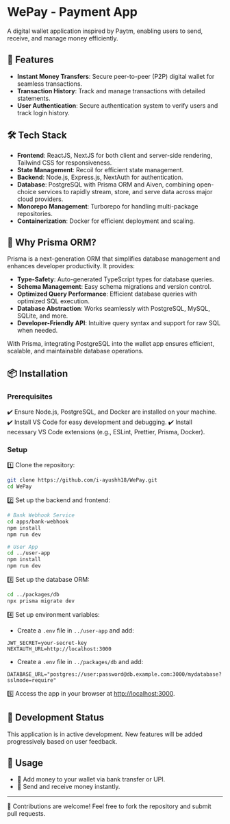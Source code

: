 # WePay - Payment App

A digital wallet application inspired by Paytm, enabling users to send, receive, and manage money efficiently.

## 🚀 Features
- **Instant Money Transfers**: Secure peer-to-peer (P2P) digital wallet for seamless transactions.
- **Transaction History**: Track and manage transactions with detailed statements.
- **User Authentication**: Secure authentication system to verify users and track login history.

## 🛠️ Tech Stack
- **Frontend**: ReactJS, NextJS for both client and server-side rendering, Tailwind CSS for responsiveness.
- **State Management**: Recoil for efficient state management.
- **Backend**: Node.js, Express.js, NextAuth for authentication.
- **Database**: PostgreSQL with Prisma ORM and Aiven, combining open-choice services to rapidly stream, store, and serve data across major cloud providers.
- **Monorepo Management**: Turborepo for handling multi-package repositories.
- **Containerization**: Docker for efficient deployment and scaling.

## 📌 Why Prisma ORM?
Prisma is a next-generation ORM that simplifies database management and enhances developer productivity. It provides:

- **Type-Safety**: Auto-generated TypeScript types for database queries.
- **Schema Management**: Easy schema migrations and version control.
- **Optimized Query Performance**: Efficient database queries with optimized SQL execution.
- **Database Abstraction**: Works seamlessly with PostgreSQL, MySQL, SQLite, and more.
- **Developer-Friendly API**: Intuitive query syntax and support for raw SQL when needed.

With Prisma, integrating PostgreSQL into the wallet app ensures efficient, scalable, and maintainable database operations.

## 📦 Installation
### Prerequisites
✔️ Ensure Node.js, PostgreSQL, and Docker are installed on your machine.
✔️ Install VS Code for easy development and debugging.
✔️ Install necessary VS Code extensions (e.g., ESLint, Prettier, Prisma, Docker).

### Setup
1️⃣ Clone the repository:
```bash
git clone https://github.com/i-ayushh18/WePay.git
cd WePay
```

2️⃣ Set up the backend and frontend:
```sh
# Bank Webhook Service
cd apps/bank-webhook
npm install
npm run dev

# User App
cd ../user-app
npm install
npm run dev
```

3️⃣ Set up the database ORM:
```sh
cd ../packages/db
npx prisma migrate dev
```

4️⃣ Set up environment variables:

- Create a `.env` file in `../user-app` and add:
```env
JWT_SECRET=your-secret-key
NEXTAUTH_URL=http://localhost:3000
```

- Create a `.env` file in `../packages/db` and add:
```env
DATABASE_URL="postgres://user:password@db.example.com:3000/mydatabase?sslmode=require"
```

5️⃣ Access the app in your browser at [http://localhost:3000](http://localhost:3000).

## 🚧 Development Status
This application is in active development. New features will be added progressively based on user feedback.

## 📌 Usage
- 🔄 Add money to your wallet via bank transfer or UPI.
- 💸 Send and receive money instantly.

---
🚀 Contributions are welcome! Feel free to fork the repository and submit pull requests.



